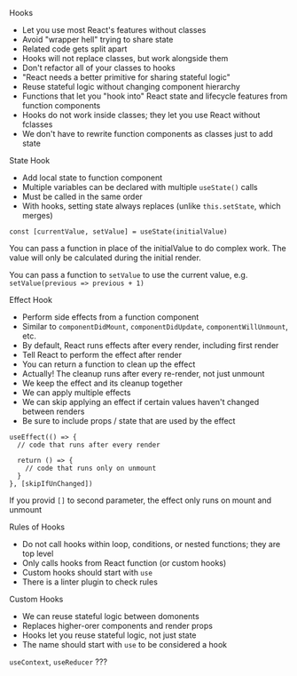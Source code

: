 Hooks
- Let you use most React's features without classes
- Avoid "wrapper hell" trying to share state
- Related code gets split apart
- Hooks will not replace classes, but work alongside them
- Don't refactor all of your classes to hooks
- "React needs a better primitive for sharing stateful logic"
- Reuse stateful logic without changing component hierarchy
- Functions that let you "hook into" React state and lifecycle features from function components
- Hooks do not work inside classes; they let you use React without fclasses
- We don't have to rewrite function components as classes just to add state

State Hook
- Add local state to function component
- Multiple variables can be declared with multiple `useState()` calls
- Must be called in the same order
- With hooks, setting state always replaces (unlike `this.setState`, which merges)

`const [currentValue, setValue] = useState(initialValue)`

You can pass a function in place of the initialValue to do complex work.
The value will only be calculated during the initial render.

You can pass a function to `setValue` to use the current value, e.g.
`setValue(previous => previous + 1)`

Effect Hook
- Perform side effects from a function component
- Similar to `componentDidMount`, `componentDidUpdate`, `componentWillUnmount`, etc.
- By default, React runs effects after every render, including first render
- Tell React to perform the effect after render
- You can return a function to clean up the effect
- Actually! The cleanup runs after every re-render, not just unmount
- We keep the effect and its cleanup together
- We can apply multiple effects
- We can skip applying an effect if certain values haven't changed between renders
- Be sure to include props / state that are used by the effect

```
useEffect(() => {
  // code that runs after every render

  return () => {
    // code that runs only on unmount
  }
}, [skipIfUnChanged])
```

If you provid `[]` to second parameter, the effect only runs on mount and unmount

Rules of Hooks
- Do not call hooks within loop, conditions, or nested functions; they are top level
- Only calls hooks from React function (or custom hooks)
- Custom hooks should start with `use`
- There is a linter plugin to check rules

Custom Hooks
- We can reuse stateful logic between domonents
- Replaces higher-orer components and render props
- Hooks let you reuse stateful logic, not just state
- The name should start with `use` to be considered a hook


`useContext`, `useReducer` ???
